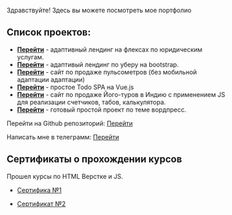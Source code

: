 Здравствуйте!
Здесь вы можете посмотреть мое портфолио

## Список проектов:

* **[Перейти](https://pullso.github.io/landing_flex/)** - адаптивный лендинг на флексах по юридическим услугам.
* **[Перейти](https://pullso.github.io/Uber_bootstrap/src/)** - адаптивый лендинг по уберу на bootstrap.
* **[Перейти](https://pullso.github.io/Pulse_flex/dist)** - сайт по продаже пульсометров (без мобильной адаптации адаптации)
* **[Перейти](https://pullso.github.io/vue-todo/)** - простое Todo SPA на Vue.js
* **[Перейти](https://pullso.github.io/yoga_js/)** - сайт по продаже Його-туров в Индию с применением JS для реализации счетчиков, табов, калькулятора.
* **[Перейти](https://pullso.github.io/Wordpress/)** - готовый простой проект по теме вордпресс.


Перейти на Github репозиторий:  [Перейти](https://github.com/pullso/pullso.github.io)

Написать мне в телеграмм:  [Перейти](https://t-do.ru/pullso/)

## Сертификаты о прохождении курсов
Прошел курсы по HTML Верстке и JS.

* [Сертифика №1](https://www.udemy.com/certificate/UC-fe0493a0-0124-4d23-a538-5c62b5903bcd)

* [Сертификат №2](https://www.udemy.com/certificate/UC-3f63b80f-0a14-4a56-a578-ea9f4151ea51/)


